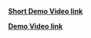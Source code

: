 [**Short Demo Video link**](https://youtu.be/tyT9uWGyC9g)


[**Demo Video link**](https://youtu.be/CUC7JXTGmvw)


